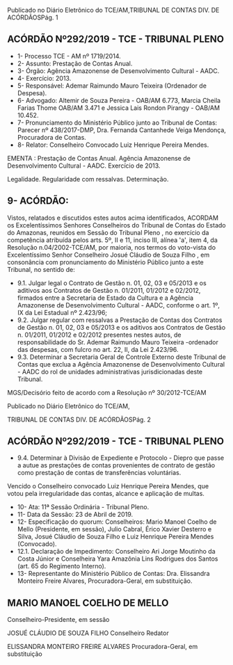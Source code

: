 Publicado  no  Diário  Eletrônico do TCE/AM,TRIBUNAL DE CONTAS DIV. DE ACÓRDÃOSPág. 1

## ACÓRDÃO Nº292/2019 - TCE - TRIBUNAL PLENO

- 1- Processo TCE - AM nº 1719/2014.
- 2- Assunto: Prestação de Contas Anual.
- 3- Órgão: Agência Amazonense de Desenvolvimento Cultural - AADC.
- 4- Exercício: 2013.
- 5- Responsável: Ademar Raimundo Mauro Teixeira (Ordenador de Despesa).
- 6- Advogado: Altemir de Souza Pereira - OAB/AM 6.773, Marcia Cheila Farias Thome OAB/AM 3.471 e Jessica Lais Rondon Pirangy - OAB/AM 10.452.
- 7- Pronunciamento  do  Ministério  Público  junto  ao  Tribunal  de  Contas: Parecer  nº 438/2017-DMP, Dra. Fernanda Cantanhede Veiga Mendonça, Procuradora de Contas.
- 8- Relator: Conselheiro Convocado Luiz Henrique Pereira Mendes.

EMENTA : Prestação  de  Contas  Anual.  Agência Amazonense de Desenvolvimento Cultural - AADC. Exercício de 2013.

Legalidade. Regularidade com ressalvas. Determinação.

## 9- ACÓRDÃO:

Vistos, relatados e discutidos estes autos acima identificados, ACORDAM os Excelentíssimos Senhores Conselheiros do Tribunal de Contas do Estado do Amazonas, reunidos em Sessão do Tribunal Pleno , no exercício da competência atribuída pelos arts. 5º,  II  e  11,  inciso  III,  alínea  'a',  item  4,  da  Resolução  n.04/2002-TCE/AM, por  maioria, nos termos do voto-vista do Excelentíssimo Senhor Conselheiro Josué Cláudio de Souza Filho , em consonância com pronunciamento do Ministério Público junto a este Tribunal, no sentido de:

- 9.1. Julgar legal o Contrato de Gestão n. 01, 02, 03 e 05/2013 e os aditivos aos Contratos de Gestão n. 01/2011, 01/2012 e 02/2012, firmados entre a  Secretaria  de  Estado  da  Cultura  e  a  Agência  Amazonense  de Desenvolvimento  Cultural  -  AADC,  conforme  o  art.  1º,  IX  da  Lei Estadual nº 2.423/96;
- 9.2. Julgar regular com ressalvas a  Prestação de Contas dos Contratos de  Gestão  n.  01,  02,  03  e  05/2013  e  os  aditivos  aos  Contratos  de Gestão  n.  01/2011,  01/2012  e  02/2012  presentes  nestes  autos,  de responsabilidade do Sr. Ademar Raimundo Mauro Teixeira -ordenador das despesas, com fulcro no art. 22, II, da Lei 2.423/96.
- 9.3. Determinar a Secretaria Geral de Controle Externo deste Tribunal de Contas que exclua a Agência Amazonense  de  Desenvolvimento Cultural  -  AADC  do  rol  de  unidades  administrativas  jurisdicionadas deste Tribunal.

MGS/Decisório feito de acordo com a Resolução nº 30/2012-TCE/AM

Publicado  no  Diário  Eletrônico do TCE/AM,

TRIBUNAL DE CONTAS DIV. DE ACÓRDÃOSPág. 2

## ACÓRDÃO Nº292/2019 - TCE - TRIBUNAL PLENO

- 9.4. Determinar à Divisão de Expediente e Protocolo - Diepro que passe a autue  as  prestações  de  contas  provenientes  de  contrato  de  gestão como prestação de contas de transferências voluntárias.

Vencido o Conselheiro convocado Luiz Henrique Pereira Mendes, que votou pela irregularidade das contas, alcance e aplicação de multas.

- 10-  Ata: 11ª Sessão Ordinária - Tribunal Pleno.
- 11-  Data da Sessão: 23 de Abril de 2019.
- 12-  Especificação do quorum: Conselheiros: Mario Manoel Coelho de Mello (Presidente, em sessão), Julio Cabral, Érico Xavier Desterro e Silva, Josué Cláudio de Souza Filho e Luiz Henrique Pereira Mendes (Convocado).
- 12.1. Declaração de Impedimento: Conselheiro  Ari  Jorge  Moutinho  da  Costa  Júnior  e Conselheira  Yara  Amazônia  Lins  Rodrigues  dos  Santos  (art.  65  do  Regimento Interno).
- 13-  Representante do Ministério Público de Contas: Dra. Elissandra Monteiro Freire Alvares, Procuradora-Geral, em substituição.

## MARIO MANOEL COELHO DE MELLO

Conselheiro-Presidente, em sessão

JOSUÉ CLÁUDIO DE SOUZA FILHO Conselheiro Redator

ELISSANDRA MONTEIRO FREIRE ALVARES Procuradora-Geral, em substituição